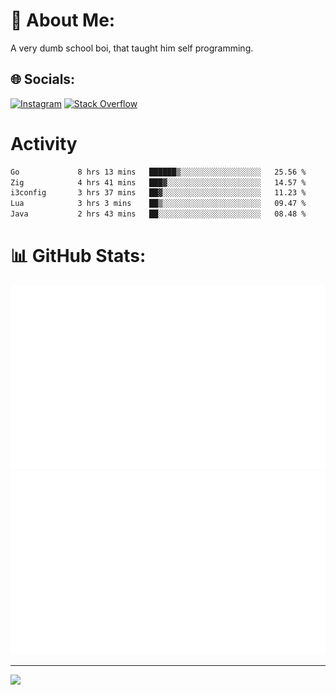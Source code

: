 # 💫 About Me:
A very dumb school boi, that taught him self programming.


## 🌐 Socials:
[![Instagram](https://img.shields.io/badge/Instagram-%23E4405F.svg?logo=Instagram&logoColor=white)](https://instagram.com/thinis.de) [![Stack Overflow](https://img.shields.io/badge/-Stackoverflow-FE7A16?logo=stack-overflow&logoColor=white)](https://stackoverflow.com/users/12344712) 

# Activity
<!--START_SECTION:waka-->

```txt
Go             8 hrs 13 mins   ██████▒░░░░░░░░░░░░░░░░░░   25.56 %
Zig            4 hrs 41 mins   ███▓░░░░░░░░░░░░░░░░░░░░░   14.57 %
i3config       3 hrs 37 mins   ██▓░░░░░░░░░░░░░░░░░░░░░░   11.23 %
Lua            3 hrs 3 mins    ██▒░░░░░░░░░░░░░░░░░░░░░░   09.47 %
Java           2 hrs 43 mins   ██░░░░░░░░░░░░░░░░░░░░░░░   08.48 %
```

<!--END_SECTION:waka-->

# 📊 GitHub Stats:
![](https://raw.githubusercontent.com/CutieCat6778/github-stats/master/generated/overview.svg#gh-dark-mode-only)<br/>
![](https://raw.githubusercontent.com/CutieCat6778/github-stats/master/generated/languages.svg#gh-dark-mode-only)

---
[![](https://visitcount.itsvg.in/api?id=CutieCat6778&icon=0&color=0)](https://visitcount.itsvg.in)
